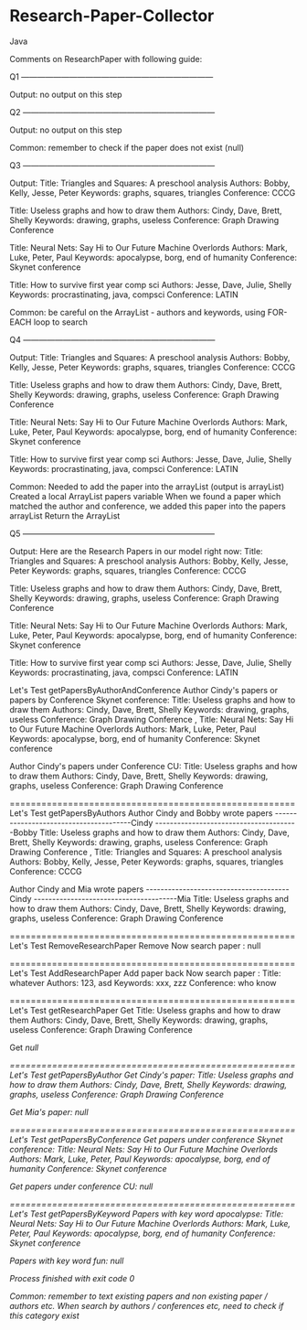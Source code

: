 # Research-Paper-Collector
Java

Comments on ResearchPaper with following guide:


Q1 ————————————————————————

Output: no output on this step

Q2 ————————————————————————

Output: no output on this step

Common: remember to check if the paper does not exist (null)

Q3 ————————————————————————

Output:
Title:      Triangles and Squares: A preschool analysis
Authors:    Bobby, Kelly, Jesse, Peter 
Keywords:   graphs, squares, triangles 
Conference: CCCG

Title:      Useless graphs and how to draw them
Authors:    Cindy, Dave, Brett, Shelly 
Keywords:   drawing, graphs, useless 
Conference: Graph Drawing Conference

Title:      Neural Nets: Say Hi to Our Future Machine Overlords
Authors:    Mark, Luke, Peter, Paul 
Keywords:   apocalypse, borg, end of humanity 
Conference: Skynet conference

Title:      How to survive first year comp sci
Authors:    Jesse, Dave, Julie, Shelly 
Keywords:   procrastinating, java, compsci 
Conference: LATIN

Common: be careful on the ArrayList - authors and keywords, using FOR-EACH loop to search


Q4 ————————————————————————

Output: 
Title:      Triangles and Squares: A preschool analysis
Authors:    Bobby, Kelly, Jesse, Peter 
Keywords:   graphs, squares, triangles 
Conference: CCCG

Title:      Useless graphs and how to draw them
Authors:    Cindy, Dave, Brett, Shelly 
Keywords:   drawing, graphs, useless 
Conference: Graph Drawing Conference

Title:      Neural Nets: Say Hi to Our Future Machine Overlords
Authors:    Mark, Luke, Peter, Paul 
Keywords:   apocalypse, borg, end of humanity 
Conference: Skynet conference

Title:      How to survive first year comp sci
Authors:    Jesse, Dave, Julie, Shelly 
Keywords:   procrastinating, java, compsci 
Conference: LATIN

Common: 
Needed to add the paper into the arrayList (output is arrayList)
Created a local ArrayList<ResearchPaper> papers variable
When we found a paper which matched the author and conference, we added this paper into the papers arrayList
Return the ArrayList 


Q5 ————————————————————————

Output:
Here are the Research Papers in our model right now: 
Title:      Triangles and Squares: A preschool analysis
Authors:    Bobby, Kelly, Jesse, Peter 
Keywords:   graphs, squares, triangles 
Conference: CCCG

Title:      Useless graphs and how to draw them
Authors:    Cindy, Dave, Brett, Shelly 
Keywords:   drawing, graphs, useless 
Conference: Graph Drawing Conference

Title:      Neural Nets: Say Hi to Our Future Machine Overlords
Authors:    Mark, Luke, Peter, Paul 
Keywords:   apocalypse, borg, end of humanity 
Conference: Skynet conference

Title:      How to survive first year comp sci
Authors:    Jesse, Dave, Julie, Shelly 
Keywords:   procrastinating, java, compsci 
Conference: LATIN

Let's Test getPapersByAuthorAndConference
Author Cindy's papers or papers by Conference Skynet conference: 
Title:      Useless graphs and how to draw them
Authors:    Cindy, Dave, Brett, Shelly 
Keywords:   drawing, graphs, useless 
Conference: Graph Drawing Conference
, Title:      Neural Nets: Say Hi to Our Future Machine Overlords
Authors:    Mark, Luke, Peter, Paul 
Keywords:   apocalypse, borg, end of humanity 
Conference: Skynet conference

Author Cindy's papers under Conference CU: 
Title:      Useless graphs and how to draw them
Authors:    Cindy, Dave, Brett, Shelly 
Keywords:   drawing, graphs, useless 
Conference: Graph Drawing Conference

======================================================
Let's Test getPapersByAuthors
Author Cindy and Bobby wrote papers 
---------------------------------------Cindy
---------------------------------------Bobby
Title:      Useless graphs and how to draw them
Authors:    Cindy, Dave, Brett, Shelly 
Keywords:   drawing, graphs, useless 
Conference: Graph Drawing Conference
, Title:      Triangles and Squares: A preschool analysis
Authors:    Bobby, Kelly, Jesse, Peter 
Keywords:   graphs, squares, triangles 
Conference: CCCG

Author Cindy and Mia wrote papers 
---------------------------------------Cindy
---------------------------------------Mia
Title:      Useless graphs and how to draw them
Authors:    Cindy, Dave, Brett, Shelly 
Keywords:   drawing, graphs, useless 
Conference: Graph Drawing Conference

======================================================
Let's Test RemoveResearchPaper
Remove <How to survive first year comp sci>
Now search paper <How to survive first year comp sci>: 
null

======================================================
Let's Test AddResearchPaper
Add paper <How to survive first year comp sci> back 
Now search paper <whatever>: 
Title:      whatever
Authors:    123, asd 
Keywords:   xxx, zzz 
Conference: who know

======================================================
Let's Test getResearchPaper
Get <Useless graphs and how to draw them>
Title:      Useless graphs and how to draw them
Authors:    Cindy, Dave, Brett, Shelly 
Keywords:   drawing, graphs, useless 
Conference: Graph Drawing Conference

Get <I love COMP>
null

======================================================
Let's Test getPapersByAuthor
Get Cindy's paper: 
Title:      Useless graphs and how to draw them
Authors:    Cindy, Dave, Brett, Shelly 
Keywords:   drawing, graphs, useless 
Conference: Graph Drawing Conference

Get Mia's paper: 
null

======================================================
Let's Test getPapersByConference
Get papers under conference Skynet conference: 
Title:      Neural Nets: Say Hi to Our Future Machine Overlords
Authors:    Mark, Luke, Peter, Paul 
Keywords:   apocalypse, borg, end of humanity 
Conference: Skynet conference

Get papers under conference CU: 
null

======================================================
Let's Test getPapersByKeyword
Papers with key word apocalypse: 
Title:      Neural Nets: Say Hi to Our Future Machine Overlords
Authors:    Mark, Luke, Peter, Paul 
Keywords:   apocalypse, borg, end of humanity 
Conference: Skynet conference

Papers with key word fun: 
null

Process finished with exit code 0


Common: 
remember to text existing papers and non existing paper / authors etc.
When search by authors / conferences etc, need to check if this category exist

